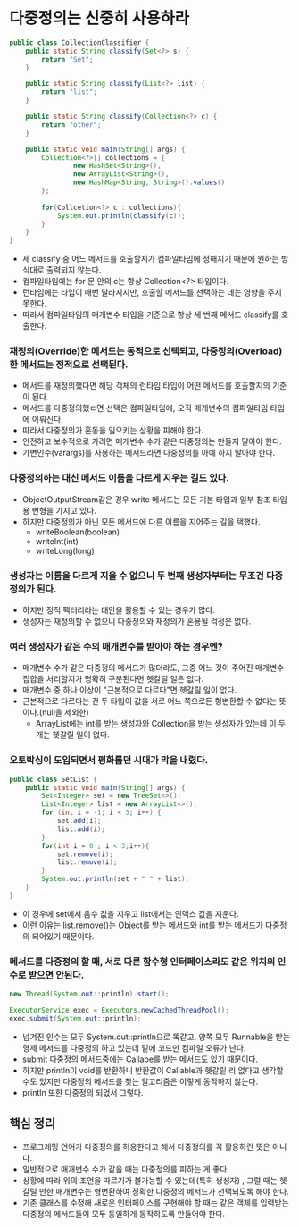# 다중정의는 신중히 사용하라

```java
public class CollectionClassifier {
    public static String classify(Set<?> s) {
        return "Set";
    }

    public static String classify(List<?> list) {
        return "list";
    }

    public static String classify(Collection<?> c) {
        return "other";
    }

    public static void main(String[] args) {
        Collection<?>[] collections = {
                new HashSet<String>(),
                new ArrayList<String>(),
                new HashMap<String, String>().values()
        };
        
        for(Collcetion<?> c : collections){
            System.out.println(classify(c));
        }
    }
}
```

- 세 classify 중 어느 메서드를 호출할지가 컴파일타임에 정해지기 때문에 원하는 방식대로 출력되지 않는다.
- 컴파일타임에는 for 문 안의 c는 항상 Collection<?> 타입이다.
- 런타임에는 타입이 매번 달라지지만, 호출할 메서드를 선택하는 데는 영향을 주지 못한다.
- 따라서 컴파일타임의 매개변수 타입을 기준으로 항상 세 번째 메서드 classify를 호출한다.

### 재정의(Override)한 메서드는 동적으로 선택되고, 다중정의(Overload)한 메서드는 정적으로 선택된다.

- 메서드를 재정의했다면 해당 객체의 런타임 타입이 어떤 메서드를 호출할지의 기준이 된다.
- 메서드를 다중정의했ㄷ면 선택은 컴파일타임에, 오직 매개변수의 컴파일타임 타입에 이뤄진다.
- 따라서 다중정의가 혼동을 일으키는 상황을 피해야 한다.
- 안전하고 보수적으로 가려면 매개변수 수가 같은 다중정의는 만들지 말아야 한다.
- 가변인수(varargs)를 사용하는 메서드라면 다중정의를 아예 하지 말아야 한다.

### 다중정의하는 대신 메서드 이름을 다르게 지우는 길도 있다.

- ObjectOutputStream같은 경우 write 메서드는 모든 기본 타입과 일부 참조 타입용 변형을 가지고 있다.
- 하지만 다중정의가 아닌 모든 메서드에 다른 이름을 지어주는 길을 택했다.
  - writeBoolean(boolean)
  - writeInt(int)
  - writeLong(long)

### 생성자는 이름을 다르게 지을 수 없으니 두 번째 생성자부터는 무조건 다중정의가 된다.

- 하지만 정적 팩터리라는 대안을 활용할 수 있는 경우가 많다.
- 생성자는 재정의할 수 없으니 다중정의와 재정의가 혼용될 걱정은 없다.

### 여러 생성자가 같은 수의 매개변수를 받아야 하는 경우엔?

- 매개변수 수가 같은 다중정의 메서드가 많더라도, 그중 어느 것이 주어진 매개변수 집합을 처리할지가 명확히 구분된다면
헷갈릴 일은 없다.
- 매개변수 중 하나 이상이 "근본적으로 다르다"면 헷갈릴 일이 없다.
- 근본적으로 다르다는 건 두 타입이 값을 서로 어느 쪽으로든 형변환할 수 없다는 뜻이다.(null을 제외한)
  - ArrayList에는 int를 받는 생성자와 Collection을 받는 생성자가 있는데 이 두개는 헷갈릴 일이 없다.

### 오토박싱이 도입되면서 평화롭던 시대가 막을 내렸다.

```java
public class SetList {
    public static void main(String[] args) {
        Set<Integer> set = new TreeSet<>();
        List<Integer> list = new ArrayList<>();
        for (int i = -1; i < 3; i++) {
            set.add(i);
            list.add(i);
        }
        for(int i = 0 ; i < 3;i++){
            set.remove(i);
            list.remove(i);
        }
        System.out.println(set + " " + list);
    }
}
```
- 이 경우에 set에서 음수 값을 지우고 list에서는 인덱스 값을 지운다.
- 이런 이유는 list.remove()는 Object를 받는 메서드와 int를 받는 메서드가 다중정의 되어있기 때문이다.

### 메서드를 다중정의 할 때, 서로 다른 함수형 인터페이스라도 같은 위치의 인수로 받으면 안된다.

```java
new Thread(System.out::println).start();

ExecutorService exec = Executors.newCachedThreadPool();
exec.submit(System.out::println);
```

- 넘겨진 인수는 모두 System.out::println으로 똑같고, 양쪽 모두 Runnable을 받는 형제 메서드를 다중정의 하고 있는데 밑에 코드만 컴파일 오류가 난다.
- submit 다중정의 메서드중에는 Callabe<T>를 받는 메서드도 있기 때문이다.
- 하지만 println이 void를 반환하니 반환값이 Callable과 헷갈릴 리 없다고 생각할 수도 있지만 다중정의 메서드를 찾는 알고리즘은 이렇게 동작하지 않는다.
- println 또한 다중정의 되었서 그렇다.

## 핵심 정리 

- 프로그래밍 언어가 다중정의를 허용한다고 해서 다중정의를 꼭 활용하란 뜻은 아니다.
- 일반적으로 매개변수 수가 같을 때는 다중정의를 피하는 게 좋다.
- 상황에 따라 위의 조언을 따르기가 불가능할 수 있는데(특히 생성자)
, 그럴 때는 헷갈릴 만한 매개변수는 형변환하여 정확한 다중정의 메서드가 선택되도록 해야 한다.
- 기존 클래스를 수정해 새로운 인터페이스를 구현해야 할 때는 같은 객체를 입력받는 다중정의 메서드들이 모두 동일하게 동작하도록 만들어야 한다.

